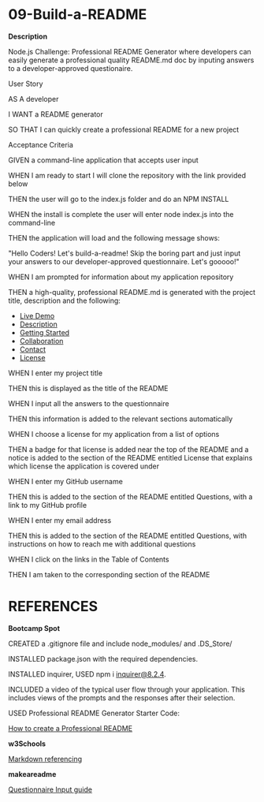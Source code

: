# 09-Build-a-README

**Description**

Node.js Challenge: Professional README Generator where developers can easily generate a professional quality README.md doc by inputing answers to a developer-approved questionaire.

User Story

AS A developer

I WANT a README generator

SO THAT I can quickly create a professional README for a new project

Acceptance Criteria

GIVEN a command-line application that accepts user input

WHEN I am ready to start I will clone the repository with the link provided below

THEN the user will go to the index.js folder and do an NPM INSTALL

WHEN the install is complete the user will enter node index.js into the command-line

THEN the application will load and the following message shows:

"Hello Coders! Let\'s build-a-readme! Skip the boring part and just input your answers to our 
developer-approved questionnaire. Let\'s gooooo!"

WHEN I am prompted for information about my application repository

THEN a high-quality, professional README.md is generated with the project title, description and the following:

- [Live Demo](#live-demo)
- [Description](#description)
- [Getting Started](#getting-started)
- [Collaboration](#collaborating)
- [Contact](#contact)
- [License](#license)

WHEN I enter my project title

THEN this is displayed as the title of the README

WHEN I input all the answers to the questionnaire

THEN this information is added to the relevant sections automatically

WHEN I choose a license for my application from a list of options

THEN a badge for that license is added near the top of the README and a notice is added to the section of the README entitled License that explains which license the 
application is covered under

WHEN I enter my GitHub username

THEN this is added to the section of the README entitled Questions, with a link to my GitHub profile

WHEN I enter my email address

THEN this is added to the section of the README entitled Questions, with instructions on how to reach me with additional questions

WHEN I click on the links in the Table of Contents

THEN I am taken to the corresponding section of the README



# REFERENCES

**Bootcamp Spot**

CREATED a .gitignore file and include node_modules/ and .DS_Store/ 

INSTALLED package.json with the required dependencies. 

INSTALLED inquirer, USED npm i inquirer@8.2.4.

INCLUDED a video of the typical user flow through your application. This includes views of the prompts and the responses after their selection.

USED Professional README Generator Starter Code:

[How to create a Professional README](https://coding-boot-camp.github.io/full-stack/github/professional-readme-guide)

**w3Schools**

[Markdown referencing](https://https://www.w3schools.io/file/markdown-introduction/)

**makeareadme**

[Questionnaire Input guide](https://www.makeareadme.com/)

